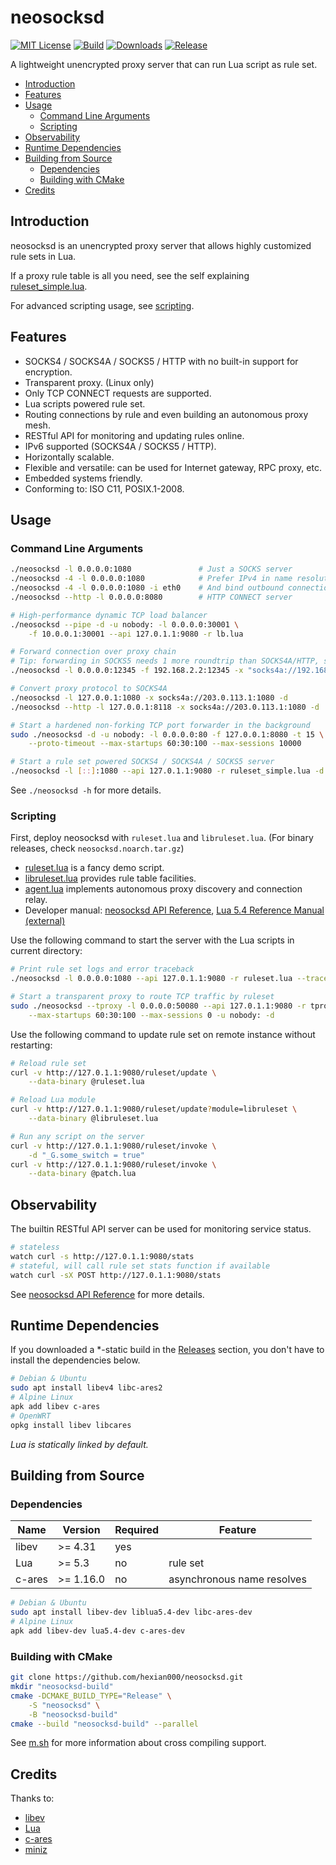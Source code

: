# neosocksd

[![MIT License](https://img.shields.io/github/license/hexian000/neosocksd)](https://github.com/hexian000/neosocksd/blob/master/LICENSE)
[![Build](https://github.com/hexian000/neosocksd/actions/workflows/build.yml/badge.svg)](https://github.com/hexian000/neosocksd/actions/workflows/build.yml)
[![Downloads](https://img.shields.io/github/downloads/hexian000/neosocksd/total.svg)](https://github.com/hexian000/neosocksd/releases)
[![Release](https://img.shields.io/github/release/hexian000/neosocksd.svg?style=flat)](https://github.com/hexian000/neosocksd/releases)

A lightweight unencrypted proxy server that can run Lua script as rule set.

- [Introduction](#introduction)
- [Features](#features)
- [Usage](#usage)
  - [Command Line Arguments](#command-line-arguments)
  - [Scripting](#scripting)
- [Observability](#observability)
- [Runtime Dependencies](#runtime-dependencies)
- [Building from Source](#building-from-source)
  - [Dependencies](#dependencies)
  - [Building with CMake](#building-with-cmake)
- [Credits](#credits)


## Introduction

neosocksd is an unencrypted proxy server that allows highly customized rule sets in Lua.

If a proxy rule table is all you need, see the self explaining [ruleset_simple.lua](ruleset_simple.lua).

For advanced scripting usage, see [scripting](#scripting).


## Features

- SOCKS4 / SOCKS4A / SOCKS5 / HTTP with no built-in support for encryption.
- Transparent proxy. (Linux only)
- Only TCP CONNECT requests are supported.
- Lua scripts powered rule set.
- Routing connections by rule and even building an autonomous proxy mesh.
- RESTful API for monitoring and updating rules online.
- IPv6 supported (SOCKS4A / SOCKS5 / HTTP).
- Horizontally scalable.
- Flexible and versatile: can be used for Internet gateway, RPC proxy, etc.
- Embedded systems friendly.
- Conforming to: ISO C11, POSIX.1-2008.


## Usage
### Command Line Arguments

```sh
./neosocksd -l 0.0.0.0:1080               # Just a SOCKS server
./neosocksd -4 -l 0.0.0.0:1080            # Prefer IPv4 in name resolution
./neosocksd -4 -l 0.0.0.0:1080 -i eth0    # And bind outbound connections to eth0
./neosocksd --http -l 0.0.0.0:8080        # HTTP CONNECT server

# High-performance dynamic TCP load balancer
./neosocksd --pipe -d -u nobody: -l 0.0.0.0:30001 \
    -f 10.0.0.1:30001 --api 127.0.1.1:9080 -r lb.lua

# Forward connection over proxy chain
# Tip: forwarding in SOCKS5 needs 1 more roundtrip than SOCKS4A/HTTP, so is usually not a good idea.
./neosocksd -l 0.0.0.0:12345 -f 192.168.2.2:12345 -x "socks4a://192.168.1.1:1080,http://192.168.2.1:8118"

# Convert proxy protocol to SOCKS4A
./neosocksd -l 127.0.0.1:1080 -x socks4a://203.0.113.1:1080 -d
./neosocksd --http -l 127.0.0.1:8118 -x socks4a://203.0.113.1:1080 -d

# Start a hardened non-forking TCP port forwarder in the background
sudo ./neosocksd -d -u nobody: -l 0.0.0.0:80 -f 127.0.0.1:8080 -t 15 \
    --proto-timeout --max-startups 60:30:100 --max-sessions 10000

# Start a rule set powered SOCKS4 / SOCKS4A / SOCKS5 server
./neosocksd -l [::]:1080 --api 127.0.1.1:9080 -r ruleset_simple.lua -d
```

See `./neosocksd -h` for more details.

### Scripting

First, deploy neosocksd with `ruleset.lua` and `libruleset.lua`. (For binary releases, check `neosocksd.noarch.tar.gz`)

- [ruleset.lua](ruleset.lua) is a fancy demo script.
- [libruleset.lua](libruleset.lua) provides rule table facilities.
- [agent.lua](agent.lua) implements autonomous proxy discovery and connection relay.
- Developer manual: [neosocksd API Reference](https://github.com/hexian000/neosocksd/wiki/API-Reference), [Lua 5.4 Reference Manual (external)](https://www.lua.org/manual/5.4/manual.html)

Use the following command to start the server with the Lua scripts in current directory:

```sh
# Print rule set logs and error traceback
./neosocksd -l 0.0.0.0:1080 --api 127.0.1.1:9080 -r ruleset.lua --traceback --loglevel 6

# Start a transparent proxy to route TCP traffic by ruleset
sudo ./neosocksd --tproxy -l 0.0.0.0:50080 --api 127.0.1.1:9080 -r tproxy.lua \
    --max-startups 60:30:100 --max-sessions 0 -u nobody: -d
```

Use the following command to update rule set on remote instance without restarting:

```sh
# Reload rule set
curl -v http://127.0.1.1:9080/ruleset/update \
    --data-binary @ruleset.lua

# Reload Lua module
curl -v http://127.0.1.1:9080/ruleset/update?module=libruleset \
    --data-binary @libruleset.lua

# Run any script on the server
curl -v http://127.0.1.1:9080/ruleset/invoke \
    -d "_G.some_switch = true"
curl -v http://127.0.1.1:9080/ruleset/invoke \
    --data-binary @patch.lua
```


## Observability

The builtin RESTful API server can be used for monitoring service status.

```sh
# stateless
watch curl -s http://127.0.1.1:9080/stats
# stateful, will call rule set stats function if available
watch curl -sX POST http://127.0.1.1:9080/stats
```

See [neosocksd API Reference](https://github.com/hexian000/neosocksd/wiki/API-Reference#restful-api) for more details.


## Runtime Dependencies

If you downloaded a *-static build in the [Releases](https://github.com/hexian000/neosocksd/releases) section, you don't have to install the dependencies below.

```sh
# Debian & Ubuntu
sudo apt install libev4 libc-ares2
# Alpine Linux
apk add libev c-ares
# OpenWRT
opkg install libev libcares
```

*Lua is statically linked by default.*


## Building from Source
### Dependencies

| Name   | Version   | Required | Feature                    |
| ------ | --------- | -------- | -------------------------- |
| libev  | >= 4.31   | yes      |                            |
| Lua    | >= 5.3    | no       | rule set                   |
| c-ares | >= 1.16.0 | no       | asynchronous name resolves |

```sh
# Debian & Ubuntu
sudo apt install libev-dev liblua5.4-dev libc-ares-dev
# Alpine Linux
apk add libev-dev lua5.4-dev c-ares-dev
```

### Building with CMake

```sh
git clone https://github.com/hexian000/neosocksd.git
mkdir "neosocksd-build"
cmake -DCMAKE_BUILD_TYPE="Release" \
    -S "neosocksd" \
    -B "neosocksd-build"
cmake --build "neosocksd-build" --parallel
```

See [m.sh](m.sh) for more information about cross compiling support.


## Credits

Thanks to:
- [libev](http://software.schmorp.de/pkg/libev.html)
- [Lua](https://www.lua.org/)
- [c-ares](https://c-ares.org/)
- [miniz](https://github.com/richgel999/miniz)
